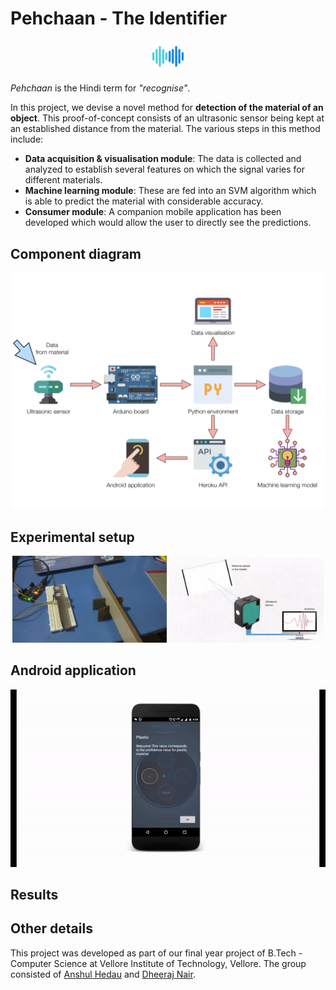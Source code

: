 # Pehchaan - The Identifier

<p align = "center"><img src="Pictures/App Logo.png" width = 10%"></img></p>

_Pehchaan_ is the Hindi term for *"recognise"*. 

In this project, we devise a novel method for **detection of the material of an object**. This proof-of-concept consists of an ultrasonic sensor being kept at an established distance from the material. The various steps in this method include: 
- **Data acquisition & visualisation module**: The data is collected and analyzed to establish several features on which the signal varies for different materials. 
- **Machine learning module**: These are fed into an SVM algorithm which is able to predict the material with considerable accuracy. 
- **Consumer module**: A companion mobile application has been developed which would allow the user to directly see the predictions.

## Component diagram
<p align = "center"><img src="Pictures/Component Diagram.png"></img></p>

## Experimental setup
<p align = "center"><img src="Pictures/Experimental Setup.jpeg" width="49%"></img> <img src="Pictures/Working.gif" width="49%"></img></p>

## Android application
<p align = "center"><img src="Pictures/Android Application.gif"></img></p>

## Results


## Other details
This project was developed as part of our final year project of B.Tech - Computer Science at Vellore Institute of Technology, Vellore. The group consisted of [Anshul Hedau](https://www.linkedin.com/in/anshul-hedau) and [Dheeraj Nair](https://www.linkedin.com/in/dheeraj1998).
